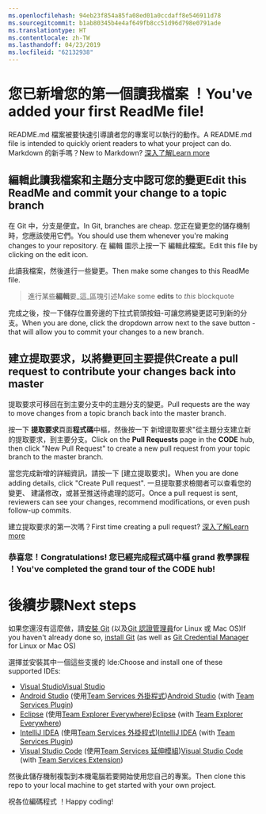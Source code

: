 ```yaml
---
ms.openlocfilehash: 94eb23f854a85fa08ed01a0ccdaff8e546911d78
ms.sourcegitcommit: b1ab80345b4e4af649fb8cc51d96d798e0791ade
ms.translationtype: HT
ms.contentlocale: zh-TW
ms.lasthandoff: 04/23/2019
ms.locfileid: "62132938"
---
```

# <a name="youve-added-your-first-readme-file"></a><span data-ttu-id="ff33a-101">您已新增您的第一個讀我檔案 ！</span><span class="sxs-lookup"><span data-stu-id="ff33a-101">You've added your first ReadMe file!</span></span>
<span data-ttu-id="ff33a-102">README.md 檔案被要快速引導讀者您的專案可以執行的動作。</span><span class="sxs-lookup"><span data-stu-id="ff33a-102">A README.md file is intended to quickly orient readers to what your project can do.</span></span>  <span data-ttu-id="ff33a-103">Markdown 的新手嗎？</span><span class="sxs-lookup"><span data-stu-id="ff33a-103">New to Markdown?</span></span> [<span data-ttu-id="ff33a-104">深入了解</span><span class="sxs-lookup"><span data-stu-id="ff33a-104">Learn more</span></span>](https://go.microsoft.com/fwlink/p/?LinkId=524306&clcid=0x409)

## <a name="edit-this-readme-and-commit-your-change-to-a-topic-branch"></a><span data-ttu-id="ff33a-105">編輯此讀我檔案和主題分支中認可您的變更</span><span class="sxs-lookup"><span data-stu-id="ff33a-105">Edit this ReadMe and commit your change to a topic branch</span></span>
<span data-ttu-id="ff33a-106">在 Git 中，分支是便宜。</span><span class="sxs-lookup"><span data-stu-id="ff33a-106">In Git, branches are cheap.</span></span>  <span data-ttu-id="ff33a-107">您正在變更您的儲存機制時，您應該使用它們。</span><span class="sxs-lookup"><span data-stu-id="ff33a-107">You should use them whenever you're making changes to your repository.</span></span>  <span data-ttu-id="ff33a-108">在 編輯 圖示上按一下 編輯此檔案。</span><span class="sxs-lookup"><span data-stu-id="ff33a-108">Edit this file by clicking on the edit icon.</span></span>

<span data-ttu-id="ff33a-109">此讀我檔案，然後進行一些變更。</span><span class="sxs-lookup"><span data-stu-id="ff33a-109">Then make some changes to this ReadMe file.</span></span>

> <span data-ttu-id="ff33a-110">進行某些**編輯**要_這_區塊引述</span><span class="sxs-lookup"><span data-stu-id="ff33a-110">Make some **edits** to _this_ blockquote</span></span>

<span data-ttu-id="ff33a-111">完成之後，按一下儲存位置旁邊的下拉式箭頭按鈕-可讓您將變更認可到新的分支。</span><span class="sxs-lookup"><span data-stu-id="ff33a-111">When you are done, click the dropdown arrow next to the save button - that will allow you to commit your changes to a new branch.</span></span>

## <a name="create-a-pull-request-to-contribute-your-changes-back-into-master"></a><span data-ttu-id="ff33a-112">建立提取要求，以將變更回主要提供</span><span class="sxs-lookup"><span data-stu-id="ff33a-112">Create a pull request to contribute your changes back into master</span></span>
<span data-ttu-id="ff33a-113">提取要求可移回在到主要分支中的主題分支的變更。</span><span class="sxs-lookup"><span data-stu-id="ff33a-113">Pull requests are the way to move changes from a topic branch back into the master branch.</span></span>

<span data-ttu-id="ff33a-114">按一下 **提取要求**頁面**程式碼**中樞，然後按一下 新增提取要求"從主題分支建立新的提取要求，到主要分支。</span><span class="sxs-lookup"><span data-stu-id="ff33a-114">Click on the **Pull Requests** page in the **CODE** hub, then click "New Pull Request" to create a new pull request from your topic branch to the master branch.</span></span>

<span data-ttu-id="ff33a-115">當您完成新增的詳細資訊，請按一下 [建立提取要求]。</span><span class="sxs-lookup"><span data-stu-id="ff33a-115">When you are done adding details, click "Create Pull request".</span></span> <span data-ttu-id="ff33a-116">一旦提取要求檢閱者可以查看您的變更、 建議修改，或甚至推送待處理的認可。</span><span class="sxs-lookup"><span data-stu-id="ff33a-116">Once a pull request is sent, reviewers can see your changes, recommend modifications, or even push follow-up commits.</span></span>

<span data-ttu-id="ff33a-117">建立提取要求的第一次嗎？</span><span class="sxs-lookup"><span data-stu-id="ff33a-117">First time creating a pull request?</span></span>  [<span data-ttu-id="ff33a-118">深入了解</span><span class="sxs-lookup"><span data-stu-id="ff33a-118">Learn more</span></span>](https://go.microsoft.com/fwlink/?LinkId=533211&clcid=0x409)

### <a name="congratulations-youve-completed-the-grand-tour-of-the-code-hub"></a><span data-ttu-id="ff33a-119">恭喜您！</span><span class="sxs-lookup"><span data-stu-id="ff33a-119">Congratulations!</span></span> <span data-ttu-id="ff33a-120">您已經完成程式碼中樞 grand 教學課程 ！</span><span class="sxs-lookup"><span data-stu-id="ff33a-120">You've completed the grand tour of the CODE hub!</span></span>

# <a name="next-steps"></a><span data-ttu-id="ff33a-121">後續步驟</span><span class="sxs-lookup"><span data-stu-id="ff33a-121">Next steps</span></span>

<span data-ttu-id="ff33a-122">如果您還沒有這麼做，請[安裝 Git](https://git-scm.com/downloads) (以及[Git 認證管理員](https://java.visualstudio.com/Downloads/gitcredentialmanager/Index)for Linux 或 Mac OS)</span><span class="sxs-lookup"><span data-stu-id="ff33a-122">If you haven't already done so, [install Git](https://git-scm.com/downloads) (as well as [Git Credential Manager](https://java.visualstudio.com/Downloads/gitcredentialmanager/Index) for Linux or Mac OS)</span></span>

<span data-ttu-id="ff33a-123">選擇並安裝其中一個這些支援的 Ide:</span><span class="sxs-lookup"><span data-stu-id="ff33a-123">Choose and install one of these supported IDEs:</span></span>
* [<span data-ttu-id="ff33a-124">Visual Studio</span><span class="sxs-lookup"><span data-stu-id="ff33a-124">Visual Studio</span></span>](https://go.microsoft.com/fwlink/?LinkId=309297&clcid=0x409&slcid=0x409)
* <span data-ttu-id="ff33a-125">[Android Studio](https://developer.android.com/studio) (使用[Team Services 外掛程式](https://java.visualstudio.com/Downloads/intellijplugin/Index))</span><span class="sxs-lookup"><span data-stu-id="ff33a-125">[Android Studio](https://developer.android.com/studio) (with [Team Services Plugin](https://java.visualstudio.com/Downloads/intellijplugin/Index))</span></span>
* <span data-ttu-id="ff33a-126">[Eclipse](https://www.eclipse.org/downloads) (使用[Team Explorer Everywhere](https://java.visualstudio.com/Downloads/eclipseplugin/Index))</span><span class="sxs-lookup"><span data-stu-id="ff33a-126">[Eclipse](https://www.eclipse.org/downloads) (with [Team Explorer Everywhere](https://java.visualstudio.com/Downloads/eclipseplugin/Index))</span></span>
* <span data-ttu-id="ff33a-127">[IntelliJ IDEA](https://www.jetbrains.com/idea/download) (使用[Team Services 外掛程式](https://java.visualstudio.com/Downloads/intellijplugin/Index))</span><span class="sxs-lookup"><span data-stu-id="ff33a-127">[IntelliJ IDEA](https://www.jetbrains.com/idea/download) (with [Team Services Plugin](https://java.visualstudio.com/Downloads/intellijplugin/Index))</span></span>
* <span data-ttu-id="ff33a-128">[Visual Studio Code](https://code.visualstudio.com/Download) (使用[Team Services 延伸模組](https://java.visualstudio.com/Downloads/visualstudiocode/Index))</span><span class="sxs-lookup"><span data-stu-id="ff33a-128">[Visual Studio Code](https://code.visualstudio.com/Download) (with [Team Services Extension](https://java.visualstudio.com/Downloads/visualstudiocode/Index))</span></span>

<span data-ttu-id="ff33a-129">然後此儲存機制複製到本機電腦若要開始使用您自己的專案。</span><span class="sxs-lookup"><span data-stu-id="ff33a-129">Then clone this repo to your local machine to get started with your own project.</span></span>
  
<span data-ttu-id="ff33a-130">祝各位編碼程式 ！</span><span class="sxs-lookup"><span data-stu-id="ff33a-130">Happy coding!</span></span>